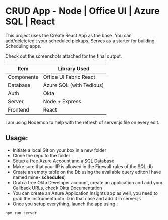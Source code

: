 # CRUD App - Node | Office UI | Azure SQL | React

This project uses the Create React App as the base. You can add/delete/edit your scheduled pickups. Serves as a starter for building Scheduling apps.

Check out the screenshots attached for the final output.

Item | Library Used
------------ | -------------
Components | Office UI Fabric React
Database | Azure SQL (with Tedious)
Auth | Okta
Server | Node + Express
Frontend | React

I am using Nodemon to help with the refresh of server.js file on every edit.

## Usage:
* Initiate a local Git on your box in a new folder
* Clone the repo to the folder
* Setup a free Azure Account and a SQL Database
* Make sure that your IP is allowed in the Firewall rules of the SQL db
* Create an empty table on the Db using the available query editor(I have named mine- **schedules**)
* Grab a free Okta Developer account, create an application and add your Callback URLs, check Okta Documentation
* You can create an Azure Application Insights app as well, you need to grab the Instrumentaiotn ID in that case and add it in server.js
* Once you setup everything, launch the app using :
```
npm run server
```
